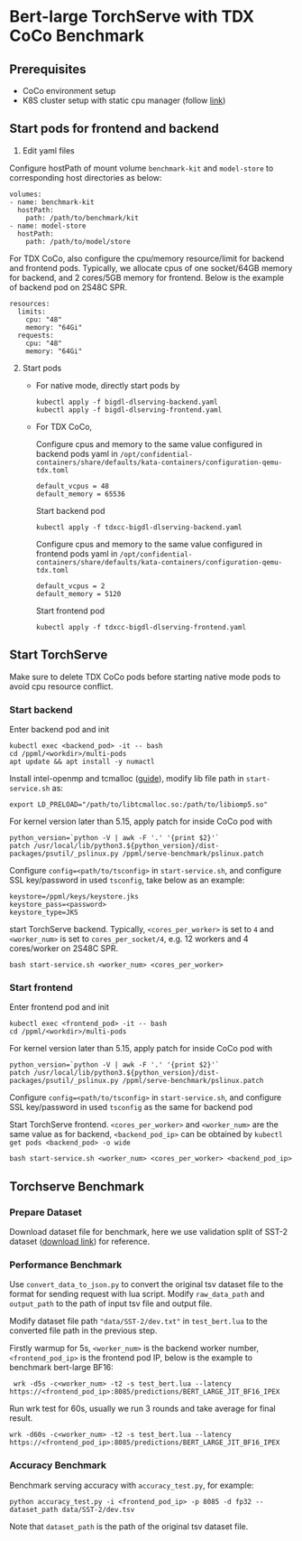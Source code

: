 # Bert-large TorchServe with TDX CoCo Benchmark #
## Prerequisites ##
- CoCo environment setup
- K8S cluster setup with static cpu manager (follow [link](https://wiki.ith.intel.com/display/HEL/Setup+static+CPU+management))

## Start pods for frontend and backend ##
1. Edit yaml files

Configure hostPath of mount volume `benchmark-kit` and `model-store` to corresponding host directories as below:

	volumes:
    - name: benchmark-kit
      hostPath:
        path: /path/to/benchmark/kit
	- name: model-store
	  hostPath:
	    path: /path/to/model/store

For TDX CoCo, also configure the cpu/memory resource/limit for backend and frontend pods. Typically, we allocate cpus of one socket/64GB memory for backend, and 2 cores/5GB memory for frontend. Below is the example of backend pod on 2S48C SPR.

    resources:
      limits:
        cpu: "48"
        memory: "64Gi"
      requests:
        cpu: "48"
        memory: "64Gi"


2. Start pods
	- For native mode, directly start pods by
		```
		kubectl apply -f bigdl-dlserving-backend.yaml
		kubectl apply -f bigdl-dlserving-frontend.yaml
		```
	- For TDX CoCo, 

		Configure cpus and memory to the same value configured in backend pods yaml in `/opt/confidential-containers/share/defaults/kata-containers/configuration-qemu-tdx.toml`
		```
		default_vcpus = 48
		default_memory = 65536
		```
		Start backend pod
		```
		kubectl apply -f tdxcc-bigdl-dlserving-backend.yaml
		```		
		Configure cpus and memory to the same value configured in frontend pods yaml in `/opt/confidential-containers/share/defaults/kata-containers/configuration-qemu-tdx.toml`
		```
		default_vcpus = 2
		default_memory = 5120
		```
		Start frontend pod	
		```
		kubectl apply -f tdxcc-bigdl-dlserving-frontend.yaml
		```
## Start TorchServe ##
Make sure to delete TDX CoCo pods before starting native mode pods to avoid cpu resource conflict.
### Start backend ###
Enter backend pod and init

    kubectl exec <backend_pod> -it -- bash
	cd /ppml/<workdir>/multi-pods
	apt update && apt install -y numactl

Install intel-openmp and tcmalloc ([guide](https://github.com/IntelAI/models/tree/master/quickstart/language_modeling/pytorch/bert_large/inference/cpu#bare-metal)), modify lib file path in `start-service.sh` as:
	
	export LD_PRELOAD="/path/to/libtcmalloc.so:/path/to/libiomp5.so"

For kernel version later than 5.15, apply patch for inside CoCo pod with

	python_version=`python -V | awk -F '.' '{print $2}'`
	patch /usr/local/lib/python3.${python_version}/dist-packages/psutil/_pslinux.py /ppml/serve-benchmark/pslinux.patch
 
Configure `config=<path/to/tsconfig>` in `start-service.sh`, and configure SSL key/password in used `tsconfig`, take below as an example:

	keystore=/ppml/keys/keystore.jks
	keystore_pass=<password>
	keystore_type=JKS

start TorchServe backend. Typically, `<cores_per_worker>` is set to `4` and `<worker_num>` is set to `cores_per_socket/4`, e.g. 12 workers and 4 cores/worker on 2S48C SPR.

	bash start-service.sh <worker_num> <cores_per_worker>

### Start frontend ###
Enter frontend pod and init

    kubectl exec <frontend_pod> -it -- bash
	cd /ppml/<workdir>/multi-pods

For kernel version later than 5.15, apply patch for inside CoCo pod with

	python_version=`python -V | awk -F '.' '{print $2}'`
	patch /usr/local/lib/python3.${python_version}/dist-packages/psutil/_pslinux.py /ppml/serve-benchmark/pslinux.patch

Configure `config=<path/to/tsconfig>` in `start-service.sh`, and configure SSL key/password in used `tsconfig` as the same for backend pod

Start TorchServe frontend. `<cores_per_worker>` and `<worker_num>` are the same value as for backend, `<backend_pod_ip>` can be obtained by `kubectl get pods <backend_pod> -o wide`

	bash start-service.sh <worker_num> <cores_per_worker> <backend_pod_ip>

## Torchserve Benchmark ##

### Prepare Dataset ###
Download dataset file for benchmark, here we use validation split of SST-2 dataset ([download link](https://dl.fbaipublicfiles.com/glue/data/SST-2.zip)) for reference.

### Performance Benchmark ###

Use `convert_data_to_json.py` to convert the original tsv dataset file to  the format for sending request with lua script. Modify `raw_data_path` and `output_path` to the path of input tsv file and output file.

Modify dataset file path `"data/SST-2/dev.txt"` in `test_bert.lua` to the converted file path in the previous step.

Firstly warmup for 5s, `<worker_num>` is the backend worker number, `<frontend_pod_ip>` is the frontend pod IP, below is the example to benchmark bert-large BF16:

	 wrk -d5s -c<worker_num> -t2 -s test_bert.lua --latency https://<frontend_pod_ip>:8085/predictions/BERT_LARGE_JIT_BF16_IPEX

Run wrk test for 60s, usually we run 3 rounds and take average for final result.

	wrk -d60s -c<worker_num> -t2 -s test_bert.lua --latency https://<frontend_pod_ip>:8085/predictions/BERT_LARGE_JIT_BF16_IPEX
### Accuracy Benchmark ###
Benchmark serving accuracy with `accuracy_test.py`, for example:

	python accuracy_test.py -i <frontend_pod_ip> -p 8085 -d fp32 --dataset_path data/SST-2/dev.tsv
Note that `dataset_path` is the path of the original tsv dataset file.
